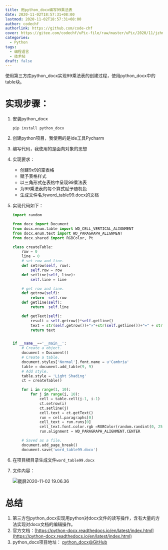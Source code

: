 ```yaml
---
title: 用python_docx编写99乘法表
date: 2020-11-02T18:57:31+08:00
lastmod: 2020-11-02T18:57:31+08:00
author: codechf
authorlink: https://github.com/code-chf
cover: https://gitee.com/codechf/uPic-file/raw/master/uPic/2020/11/jzhm9F-OEkeFN.png
categories:
  - Python
tags:
  - 编程语言
  - 技术帖
draft: false
---
```


使用第三方库python_docx实现99乘法表的创建过程，使用python_docx中的table块。

<!--more-->

# 实现步骤：

1. 安装python_docx

   `pip install python_docx`

2. 创建python项目，我使用的是ide工具Pycharm

3. 编写代码，我使用的是面向对象的思想

4. 实现要求：

   - 创建9x9的空表格
   - 赋予表格样式
   - 以三角形式在表格中呈现99乘法表
   - 为99乘法表的每个算式赋予随机色
   - 生成文件名为word_table99.docx的文档

5. 实现代码如下：

   ```python
   import random
   
   from docx import Document
   from docx.enum.table import WD_CELL_VERTICAL_ALIGNMENT
   from docx.enum.text import WD_PARAGRAPH_ALIGNMENT
   from docx.shared import RGBColor, Pt
   
   class createTable:
       row = 0
       line = 0
       # set row and line.
       def setrow(self, row):
           self.row = row
       def setline(self, line):
           self.line = line
   
       # get row and line.
       def getrow(self):
           return  self.row
       def getline(self):
           return  self.line
   
       def getText(self):
           result = self.getrow()*self.getline()
           text = str(self.getrow())+"×"+str(self.getline())+"=" + str(result)
           return text
   
   
   if __name__=='__main__':
       # Create a object.
       document = Document()
       # Create a table.
       document.styles['Normal'].font.name = u'Cambria'
       table = document.add_table(9, 9)
       # Add style.
       table.style = 'Light Shading'
       ct = createTable()
   
       for i in range(1, 10):
           for j in range(i, 10):
               cell = table.cell(j-1, i-1)
               ct.setrow(i)
               ct.setline(j)
               cell.text = ct.getText()
               run = cell.paragraphs[0]
               cell_text = run.runs[0]
               cell_text.font.color.rgb =RGBColor(random.randint(0, 255), random.randint(0, 255), random.randint(0, 255))
               run.alignment = WD_PARAGRAPH_ALIGNMENT.CENTER
   
       # Saved as a file.
       document.add_page_break()
       document.save('word_table99.docx')
   ```

6. 在项目根目录生成文件`word_table99.docx`

7. 文件内容：

   ![截屏2020-11-02 19.06.36](https://gitee.com/codechf/uPic-file/raw/master/uPic/2020/11/MDbVWm-%E6%88%AA%E5%B1%8F2020-11-02%2019.06.36.png)



# 总结

1. 第三方包python_docx实现用python对docx文件的读写操作，含有大量的方法实现对docx文档的编辑操作。
2. 官方文档：[https://python-docx.readthedocs.io/en/latest/index.html](https://python-docx.readthedocs.io/en/latest/index.html)
3. python_docx项目地址： [python_docx@GitHub](http://github.com/python-openxml/python-docx)

